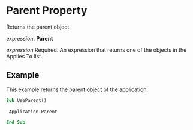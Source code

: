 
# Parent Property

Returns the parent object.

 _expression_. **Parent**

 _expression_ Required. An expression that returns one of the objects in the Applies To list.


## Example

This example returns the parent object of the application.


```vb
Sub UseParent() 
 
 Application.Parent 
 
End Sub
```

